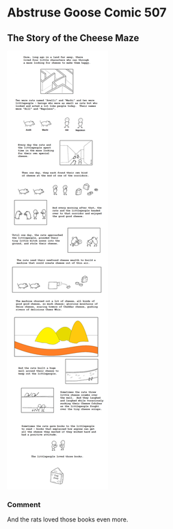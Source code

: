# Abstruse Goose Comic 507
## The Story of the Cheese Maze

![image](if_you_dont_have_cheese_its_your_own_damn_fault.png)
### Comment
And the rats loved those books even more.

